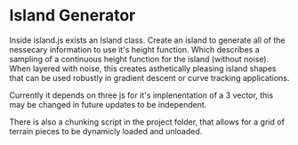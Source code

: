 # Island Generator

Inside island.js exists an Island class. Create an island to generate all of the nessecary information to use it's height function. Which describes a sampling of a continuous height function for the island (without noise). When layered with noise, this creates asthetically pleasing island shapes that can be used robustly in gradient descent or curve tracking applications.

Currently it depends on three js for it's implenentation of a 3 vector, this may be changed in future updates to be independent.

There is also a chunking script in the project folder, that allows for a grid of terrain pieces to be dynamicly loaded and unloaded.